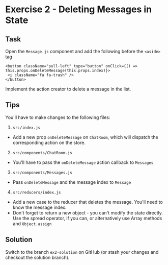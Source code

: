 # Exercise 2 - Deleting Messages in State

## Task

Open the `Message.js` component and add the following before the `<aside>` tag
 
```
<button className="pull-left" type="button" onClick={() => this.props.onDeleteMessage(this.props.index)}>
 <i className="fa fa-trash" />
</button>
```

Implement the action creator to delete a message in the list. 

## Tips

You'll have to make changes to the following files:

1. `src/index.js` 
- Add a new prop `onDeleteMessage` on `ChatRoom`, which will dispatch the corresponding action on the store.

2. `src/components/ChatRoom.js`
- You'll have to pass the `onDeleteMessage` action callback to `Messages`

3. `src/components/Messages.js`
- Pass `onDeleteMessage` and the message index to `Message`

4. `src/reducers/index.js`
- Add a new case to the reducer that deletes the message. You'll need to know the message index. 
- Don't forget to return a new object - you can't modify the state directly. Use the spread operator, if you can, or alternatively
use Array methods and `Object.assign`

## Solution

Switch to the branch `ex2-solution` on GitHub (or stash your changes and checkout the solution branch).
